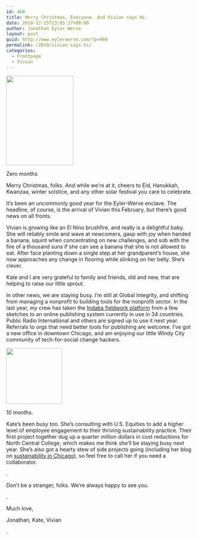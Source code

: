 ```yaml
---
id: 460
title: Merry Christmas, Everyone. And Vivian says Hi.
date: 2010-12-25T13:05:17+00:00
author: Jonathan Eyler-Werve
layout: post
guid: http://www.eylerwerve.com/?p=460
permalink: /2010/vivian-says-hi/
categories:
  - Frontpage
  - Vivian
---
```

<div id="attachment_480" style="width: 190px" class="wp-caption alignright">
  <a href="http://www.eylerwerve.com/wp-content/uploads/2010/12/viv1.jpg"><img class="size-full wp-image-480" title="viv1" src="http://www.eylerwerve.com/wp-content/uploads/2010/12/viv1.jpg" alt="" width="180" height="240" /></a>
  
  <p class="wp-caption-text">
    Zero months
  </p>
</div>

Merry Christmas, folks. And while we&#8217;re at it, cheers to Eid, Hanukkah, Kwanzaa, winter solstice, and any other solar festival you care to celebrate.

It&#8217;s been an uncommonly good year for the Eyler-Werve enclave. The headline, of course, is the arrival of Vivian this February, but there&#8217;s good news on all fronts.

Vivian is growing like an El Nino brushfire, and really is a delightful baby. She will reliably smile and wave at newcomers, gasp with joy when handed a banana, squint when concentrating on new challenges, and sob with the fire of a thousand suns if she can see a banana that she is not allowed to eat. After face planting down a single step at her grandparent&#8217;s house, she now approaches any change in flooring while slinking on her belly. She&#8217;s clever.

Kate and I are very grateful to family and friends, old and new, that are helping to raise our little sprout.

In other news, we are staying busy. I&#8217;m still at Global Integrity, and shifting from managing a nonprofit to building tools for the nonprofit sector. In the last year, my crew has taken the [Indaba fieldwork platform](http://getindaba.org/about/background-documents/whitepaper/) from a few sketches to an online publishing system currently in use in 34 countries. Public Radio International and others are signed up to use it next year. Referrals to orgs that need better tools for publishing are welcome. I&#8217;ve got a new office in downtown Chicago, and am enjoying our little Windy City community of tech-for-social change hackers.

<div id="attachment_481" style="width: 160px" class="wp-caption alignright">
  <a href="http://www.eylerwerve.com/wp-content/uploads/2010/12/viv10.jpg"><img class="size-thumbnail wp-image-481" title="viv10" src="http://www.eylerwerve.com/wp-content/uploads/2010/12/viv10-150x150.jpg" alt="" width="150" height="150" /></a>
  
  <p class="wp-caption-text">
    10 months.
  </p>
</div>

Kate&#8217;s been busy too. She&#8217;s consulting with U.S. Equities to add a higher level of employee engagement to their thriving sustainability practice. Their first project together dug up a quarter million dollars in cost reductions for North Central College, which makes me think she&#8217;ll be staying busy next year. She&#8217;s also got a hearty stew of side projects going (including her blog on [sustainability in Chicago](http://chicagogreenjobs.wordpress.com)), so feel free to call her if you need a collaborator.
  
.
  
Don&#8217;t be a stranger, folks. We&#8217;re always happy to see you.
  
.
  
Much love,
  
Jonathan, Kate, Vivian
  
.